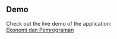 ## **Demo**

Check out the live demo of the application:  
[Ekonomi dan Pemrograman](https://ekonomi-dan-pemrograman.vercel.app/)
